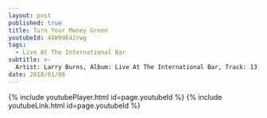```yaml
---
layout: post
published: true
title: Turn Your Money Green
youtubeId: 4XW99E42rwg
tags:
  - Live At The International Bar
subtitle: >-
  Artist: Larry Burns, Album: Live At The International Bar, Track: 13, Title: Turn Your Money Green
date: 2018/01/06
---
```

{% include youtubePlayer.html id=page.youtubeId %}
{% include youtubeLink.html id=page.youtubeId %}

